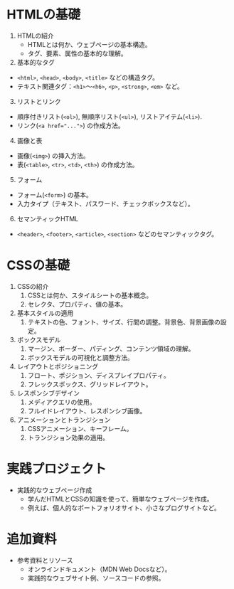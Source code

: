 # HTMLの基礎

1. HTMLの紹介
   - HTMLとは何か、ウェブページの基本構造。
   - タグ、要素、属性の基本的な理解。
2. 基本的なタグ
  - `<html>`, `<head>`, `<body>`, `<title>` などの構造タグ。
  - テキスト関連タグ：`<h1>`～`<h6>`, `<p>`, `<strong>`, `<em>` など。
3. リストとリンク
  - 順序付きリスト(`<ol>`), 無順序リスト(`<ul>`), リストアイテム(`<li>`).
  - リンク(`<a href="...">`) の作成方法。
4. 画像と表
  - 画像(`<img>`) の挿入方法。
  - 表(`<table>`, `<tr>`, `<td>`, `<th>`) の作成方法。
5. フォーム
  - フォーム(`<form>`) の基本。
  - 入力タイプ（テキスト、パスワード、チェックボックスなど）。
6. セマンティックHTML
  - `<header>`, `<footer>`, `<article>`, `<section>` などのセマンティックタグ。

# CSSの基礎
1. CSSの紹介
   1. CSSとは何か、スタイルシートの基本概念。
   2. セレクタ、プロパティ、値の基本。
2. 基本スタイルの適用
   1. テキストの色、フォント、サイズ、行間の調整。背景色、背景画像の設定。
3. ボックスモデル
   1. マージン、ボーダー、パディング、コンテンツ領域の理解。
   2. ボックスモデルの可視化と調整方法。
4. レイアウトとポジショニング
   1. フロート、ポジション、ディスプレイプロパティ。
   2. フレックスボックス、グリッドレイアウト。
5. レスポンシブデザイン
   1. メディアクエリの使用。
   2. フルイドレイアウト、レスポンシブ画像。
6. アニメーションとトランジション
   1. CSSアニメーション、キーフレーム。
   2. トランジション効果の適用。

# 実践プロジェクト

* 実践的なウェブページ作成
  * 学んだHTMLとCSSの知識を使って、簡単なウェブページを作成。
  * 例えば、個人的なポートフォリオサイト、小さなブログサイトなど。

# 追加資料
* 参考資料とリソース
  * オンラインドキュメント（MDN Web Docsなど）。
  * 実践的なウェブサイト例、ソースコードの参照。


